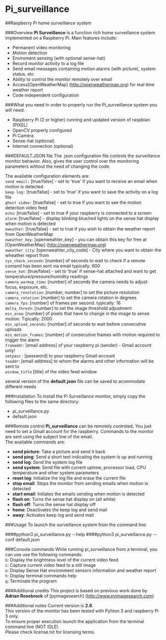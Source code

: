 # Pi_surveillance
##Raspberry Pi home surveillance system

###Overview
**Pi Surveillance** is a function rich home surveillance system implemented on a Raspberry Pi. Main features include:  
* Permanent video monitoring  
* Motion detection  
* Enviroment sensing (with optional sense-hat)  
* Record monitor activity to a log file  
* Send email messages containing motion alarms (with picture), system status, etc  
* Ability to control the monitor remotely over email  
* Access[OpenWeatherMap] (http://openweathermap.org)  for real time weather report  
* Code independent configuration  

###What you need
In order to properly run the Pi_surveillance system you will need:  
* Raspberry Pi (2 or higher) running and updated version of raspbian (PIXEL)  
* OpenCV properly configured   
* Pi Camera  
* Sense-hat (optional)  
* Internet connection (optional)  

###DEFAULT.JSON file
The .json configuration file controls the surveillance monitor behavior. Also, gives the user control over the monitoring parameters without the need of changing the code. 

The available configuration elements are:    
`send email:` [true/false] - set to 'true' if you want to receive an email when motion is detected  
`keep log:` [true/false] - set to 'true' if you want to save the activity on a log file  
`ghost video:` [true/false] - set to true if you want to see the motion detection video feed  
`echo`: [true/false] - set to true if your raspberry is connected to a screen  
`alarm`: [true/false] - display blinking blue/red lights on the sense hat display when motion is detected  
`oweather`: [true/false] - set to true if you wish to obtain the weather report from OpenWeatherMap  
`oweather_key`: [openweahter_key] - you can obtain this key for free at [OpenWeatherMap] (http://openweathermap.org)  
`oweather_city`: [openweahter_city_code] - City where you want to obtain the wheather report from  
`sys_check_seconds`: [number] of seconds to wait to check if a remote comand has been sent via email typically: 600  
`sense_hat`: [true/false] -  set to 'true' if sense-hat attached and want to get temperature/pressure/humidity readings  
`camera_warmup_time`: [number] of seconds the camera needs to adjust focus, exposure, etc.  
`camera_resolution`: [number, number] to set the picture resolution  
`camera_rotation`: [number] to set the camera rotation in degrees   
`camera_fps`: [number] of frames per second. typically: 16  
`delta_thresh`: [number] to set the image threshold adjustment  
`min_area`: [number] of pixels that have to change in the image to sense motion. Tipically: 2000  
`min_upload_seconds`: [number] of seconds to wait before consecutive uploads  
`min_motion_frames`: [number] of consecutive frames with motion required to trigger the alarm  
`fromaddr`: [email address] of your raspberry pi (sender) - Gmail account only!  
`smtpass` : [password] to your raspberry Gmail account  
`toaddr`: [email address] to whom the alarms and other information will be sent to  
`window_title` [title] of the video feed window  

several version of the **default.json** file can be saved to acommodate different needs  

###Installation
To install the Pi Surveillance monitor, simply copy the following files to the same directory:
* pi_surveillance.py  
* default.json  

###Remote control 
**Pi_surveillance** can be remotely controled. You just need to set a Gmail account for the raspberry. Commands to the monitor are sent using the subject line of the email.  
The available commands are:  
* **send picture**: Take a picture and send it back  
* **send ping**: Send a short text indicating the system is up and running  
* **send log**: Send the system log file  
* **send system**: Send file with current uptime, processor load, CPU temperature and other system parameters    
* **reset log**: Initialize the log file and erase the current file  
* **stop email**: Stops the monitor from sending emails when motion is detected  
* **start email**: Initiates the emails sending when motion is detected  
* **flash on**: Turns the sense hat display on (all white)  
* **flash off**: Turns the sense hat display off  
* **home**: Deactivates the keep log and send mail  
* **away**: Activates keep log and send mail  

###Usage
To launch the surveillance system from the command line:

####python3 pi_surveillance.py --help
####python3 pi_surveillance.py --conf default.json  

###Console commands
While running pi_surveillance from a terminal, you can use use the following commands:  
`b`: Display the brightness level of the current video feed   
`c`: Capture current video feed to a still image  
`e`: Display Sense Hat environment sensors information and weather report  
`h`: Display terminal commands help  
`q`: Terminate the program  

###Additional credits
This project is based on previous work done by **Adrian Rosebrock** of [pyimagesearch] (http://www.pyimagesearch.com)

###Additional notes
Current version is **2.6**.  
This version of the monitor has been tested with Pyhton 3  and raspberry Pi 3 only.  
To ensure proper execution launch the application from the terminal command line (NOT IDLE).  
Please check license.txt for licensing terms.  

